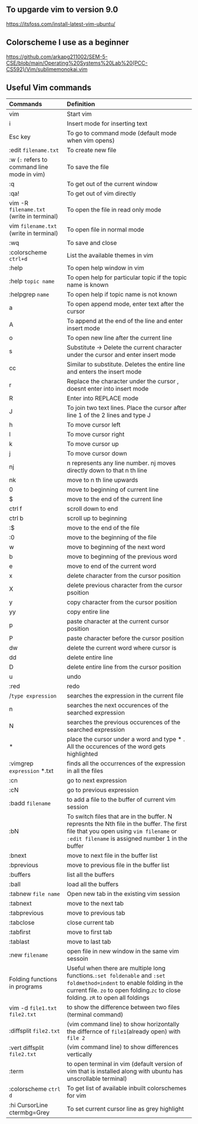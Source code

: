 ## To upgarde vim to version 9.0
https://itsfoss.com/install-latest-vim-ubuntu/

## Colorscheme I use as a beginner
https://github.com/arkapg211002/SEM-5-CSE/blob/main/Operating%20Systems%20Lab%20(PCC-CS592)/Vim/sublimemonokai.vim

## Useful Vim commands

| Commands | Definition |
|:----|:---|
| vim | Start vim |
| i | Insert mode for inserting text |
| Esc key | To go to command mode (default mode when vim opens) |
| :edit `filename.txt` | To create new file |
| :w (`:` refers to command line mode in vim)| To save the file |
| :q | To get out of the current window |
| :qa! | To get out of vim directly |
| vim -R `filename.txt` (write in terminal) | To open the file in read only mode |
| vim `filename.txt` (write in terminal) | To open file in normal mode |
| :wq | To save and close |
| :colorscheme `ctrl+d` | List the available themes in vim |
| :help | To open help window in vim |
| :help `topic name` | To open help for particular topic if the topic name is known |
| :helpgrep `name` | To open help if topic name is not known |
| a | To open append mode, enter text after the cursor |
| A | To append at the end of the line and enter insert mode |
| o | To open new line after the current line |
| s | Substitute -> Delete the current character under the cursor and enter insert mode |
| cc | Similar to substitute. Deletes the entire line and enters the insert mode |
| r | Replace the character under the cursor , doesnt enter into insert mode |
| R | Enter into REPLACE mode |
| J | To join two text lines. Place the cursor after line 1 of the 2 lines and type J |
| h | To move cursor left |
| l | To move cursor right |
| k | To move cursor up |
| j | To move cursor down |
| nj | n represents any line number. nj moves directly down to that n th line |
| nk | move to n th line upwards |
| 0 | move to beginning of current line |
| $ | move to the end of the current line |
| ctrl f | scroll down to end |
| ctrl b | scroll up to beginning |
| :$ | move to the end of the file |
| :0 | move to the beginning of the file |
| w | move to beginning of the next word |
| b | move to beginning of the previous word |
| e | move to end of the current word |
| x | delete character from the cursor position |
| X | delete previous character from the cursor psoition |
| y | copy character from the cursor position |
| yy | copy entire line |
| p | paste character at the current cursor position |
| P | paste character before the cursor position |
| dw | delete the current word where cursor is |
| dd | delete entire line |
| D | delete entire line from the cursor position |
| u | undo |
| :red | redo |
| /`type expression` | searches the expression in the current file |
| n | searches the next occurences of the searched expression |
| N | searches the previous occurences of the searched expression |
| * | place the cursor under a word and type * . All the occurences of the word gets highlighted |
| :vimgrep `expression` *.txt | finds all the occurrences of the expression in all the files |
| :cn | go to next expression |
| :cN | go to previous expression |
| :badd `filename` | to add a file to the buffer of current vim session |
| :bN | To switch files that are in the buffer. N represnts the Nth file in the buffer. The first file that you open using `vim filename` or `:edit filename` is assigned number 1 in the buffer | 
| :bnext | move to next file in the buffer list |
| :bprevious | move to previous file in the buffer list |
| :buffers | list all the buffers |
| :ball | load all the buffers |
| :tabnew `file name` | Open new tab in the existing vim session |
| :tabnext | move to the next tab |
| :tabprevious | move to previous tab |
| :tabclose | close current tab |
| :tabfirst | move to first tab |
| :tablast | move to last tab |
| :new `filename` | open file in new window in the same vim sessoin |
| Folding functions in programs | Useful when there are multiple long functions.`:set foldenable` and `:set foldmethod=indent` to enable folding in the current file. `zo` to open folding.`zc` to close folding. `zR` to open all foldings |
| vim -d `file1.txt` `file2.txt` | to show the difference between two files (terminal command) |
| :diffsplit `file2.txt`| (vim command line) to show horizontally the differnce of `file1`(already open) with `file 2` |
| :vert diffsplit `file2.txt`| (vim command line) to show differences vertically |
| :term | to open terminal in vim (default version of vim that is installed along with ubuntu has unscrollable terminal) |
| :colorscheme `ctrl d` | To get list of available inbuilt colorschemes for vim |
| :hi CursorLine ctermbg=Grey | To set current cursor line as grey highlight | 

